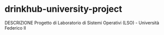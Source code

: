 # drinkhub-university-project
DESCRIZIONE
Progetto di Laboratorio di Sistemi Operativi (LSO) - Università Federico II
